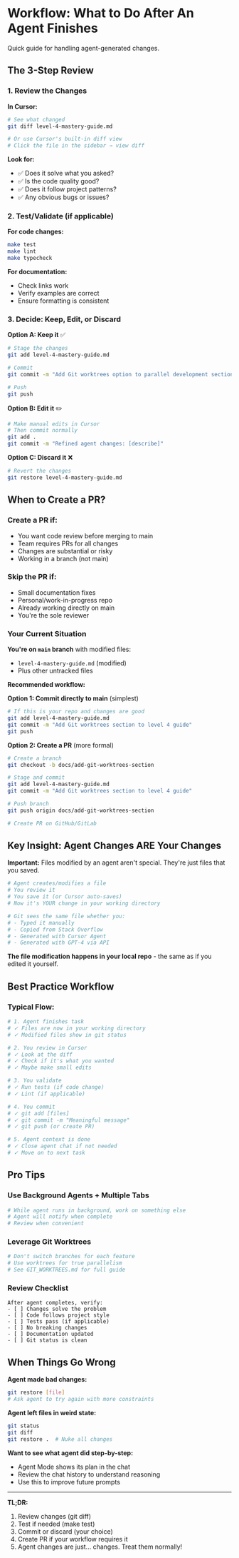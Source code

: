 # Workflow: What to Do After An Agent Finishes

Quick guide for handling agent-generated changes.

## The 3-Step Review

### 1. Review the Changes

**In Cursor:**
```bash
# See what changed
git diff level-4-mastery-guide.md

# Or use Cursor's built-in diff view
# Click the file in the sidebar → view diff
```

**Look for:**
- ✅ Does it solve what you asked?
- ✅ Is the code quality good?
- ✅ Does it follow project patterns?
- ✅ Any obvious bugs or issues?

### 2. Test/Validate (if applicable)

**For code changes:**
```bash
make test
make lint
make typecheck
```

**For documentation:**
- Check links work
- Verify examples are correct
- Ensure formatting is consistent

### 3. Decide: Keep, Edit, or Discard

**Option A: Keep it** ✅
```bash
# Stage the changes
git add level-4-mastery-guide.md

# Commit
git commit -m "Add Git worktrees option to parallel development section"

# Push
git push
```

**Option B: Edit it** ✏️
```bash
# Make manual edits in Cursor
# Then commit normally
git add .
git commit -m "Refined agent changes: [describe]"
```

**Option C: Discard it** ❌
```bash
# Revert the changes
git restore level-4-mastery-guide.md
```

## When to Create a PR?

### Create a PR if:
- You want code review before merging to main
- Team requires PRs for all changes
- Changes are substantial or risky
- Working in a branch (not main)

### Skip the PR if:
- Small documentation fixes
- Personal/work-in-progress repo
- Already working directly on main
- You're the sole reviewer

### Your Current Situation

**You're on `main` branch** with modified files:
- `level-4-mastery-guide.md` (modified)
- Plus other untracked files

**Recommended workflow:**

**Option 1: Commit directly to main** (simplest)
```bash
# If this is your repo and changes are good
git add level-4-mastery-guide.md
git commit -m "Add Git worktrees section to level 4 guide"
git push
```

**Option 2: Create a PR** (more formal)
```bash
# Create a branch
git checkout -b docs/add-git-worktrees-section

# Stage and commit
git add level-4-mastery-guide.md
git commit -m "Add Git worktrees section to level 4 guide"

# Push branch
git push origin docs/add-git-worktrees-section

# Create PR on GitHub/GitLab
```

## Key Insight: Agent Changes ARE Your Changes

**Important:** Files modified by an agent aren't special. They're just files that you saved.

```bash
# Agent creates/modifies a file
# You review it
# You save it (or Cursor auto-saves)
# Now it's YOUR change in your working directory

# Git sees the same file whether you:
# - Typed it manually
# - Copied from Stack Overflow  
# - Generated with Cursor Agent
# - Generated with GPT-4 via API
```

**The file modification happens in your local repo** - the same as if you edited it yourself.

## Best Practice Workflow

### Typical Flow:

```bash
# 1. Agent finishes task
# ✓ Files are now in your working directory
# ✓ Modified files show in git status

# 2. You review in Cursor
# ✓ Look at the diff
# ✓ Check if it's what you wanted
# ✓ Maybe make small edits

# 3. You validate
# ✓ Run tests (if code change)
# ✓ Lint (if applicable)

# 4. You commit
# ✓ git add [files]
# ✓ git commit -m "Meaningful message"
# ✓ git push (or create PR)

# 5. Agent context is done
# ✓ Close agent chat if not needed
# ✓ Move on to next task
```

## Pro Tips

### Use Background Agents + Multiple Tabs
```bash
# While agent runs in background, work on something else
# Agent will notify when complete
# Review when convenient
```

### Leverage Git Worktrees
```bash
# Don't switch branches for each feature
# Use worktrees for true parallelism
# See GIT_WORKTREES.md for full guide
```

### Review Checklist
```
After agent completes, verify:
- [ ] Changes solve the problem
- [ ] Code follows project style
- [ ] Tests pass (if applicable)
- [ ] No breaking changes
- [ ] Documentation updated
- [ ] Git status is clean
```

## When Things Go Wrong

**Agent made bad changes:**
```bash
git restore [file]
# Ask agent to try again with more constraints
```

**Agent left files in weird state:**
```bash
git status
git diff
git restore .  # Nuke all changes
```

**Want to see what agent did step-by-step:**
- Agent Mode shows its plan in the chat
- Review the chat history to understand reasoning
- Use this to improve future prompts

---

**TL;DR:**
1. Review changes (git diff)
2. Test if needed (make test)
3. Commit or discard (your choice)
4. Create PR if your workflow requires it
5. Agent changes are just... changes. Treat them normally!

